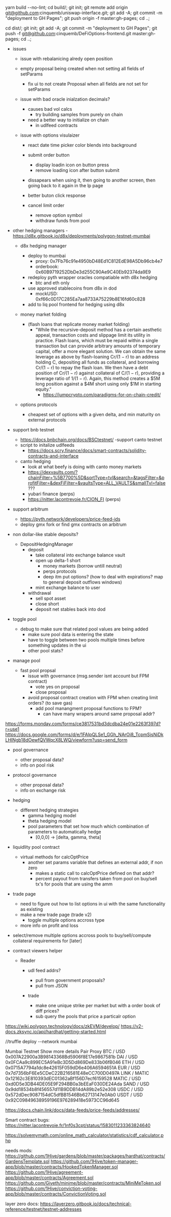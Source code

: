 
yarn build --no-lint; cd build/; git init; git remote add origin git@github.com:cinquemb/uniswap-interface.git; git add -A; git commit -m "deployment to GH Pages"; git push origin -f master:gh-pages; cd ..;

cd dist/; git init; git add -A; git commit -m "deployment to GH Pages"; git push -f git@github.com:cinquemb/DeFiOptions-frontend.git master:gh-pages; cd ..;


- issues
	- issue with rebalanicing alredy open position
	- empty proposal being created when not setting all fields of setParams
		- fix ui to not create Proposal when all fields are not set for setParams

	
	- issue with bad oracle inialzation decimals?
		- causes bad vol calcs
			- try building samples from purely on chain
		- need a better way to initialize on chain
			- in udlfeed contracts

	- issue with options visulaizer
		- react date time picker color blends into background
		- submit order button
			- display loadin icon on button press
			- remove loading icon after button submit
		
		- dissapears when using it, then going to another screen, then going back to it again in the lp page
		
		- better buton click response

		- cancel limit order
			- remove option symbol
			- withdraw funds from pool

- other hedging managers
	-https://d8x.gitbook.io/d8x/deployments/polygon-testnet-mumbai
	- d8x hedging manager
		- deploy to mumbai
			- proxy: 0x7Fb76c91e4950bD48Ed1C812EdE98A5Db96cb4e7
			- orderbook: 0x60B9719252DbDe3d255C90Ae9C40Eb92374da9E9 
		- redeploy pyth wrapper oracles compatiable with d8x hedging
			- btc and eth only
		- use approved stablecoins from d8x in dod
			- mockUSD: 0xf66c0D17C285Ea7aa8733A75229b8E16fd60c828
		- add to liq pool frontend for hedging using d8x


	- money market folding

		- (flash loans that replicate money market folding)
			- "While the recursive-deposit method has a certain aesthetic appeal, transaction costs and slippage limit its utility in practice. Flash loans, which must be repaid within a single transaction but can provide arbitrary amounts of temporary capital, offer a more elegant solution. We can obtain the same leverage as above by flash-loaning Cr/(1 − r) to an address holding C, depositing all funds as collateral, and borrowing Cr/(1 − r) to repay the flash loan. We then have a debt position of Cr/(1 − r) against collateral of C/(1 − r), providing a leverage ratio of 1/(1 − r). Again, this method creates a $5M long position against a $4M short using only $1M in starting equity."
				- https://jumpcrypto.com/paradigms-for-on-chain-credit/
	- options protocols
		- cheapest set of options with a given delta, and min maturity on external protocols

- support bnb  testnet
	- https://docs.bnbchain.org/docs/BSCtestnet/
-support canto testnet
	- script to initalize udlfeeds
		- https://docs.scry.finance/docs/smart-contracts/solidity-contracts-and-interface
	- canto hedging
		- look at what beefy is doing with canto money markets
		- https://dexvaults.com/?chainFilter=%5B7700%5D&sortType=tvl&search=&tagsFilter=&profitFilter=&dexFiFilter=&vaultsType=ALL_VAULTS&smallTvl=false ???
		- yubari finance (perps)
		- https://nitter.lacontrevoie.fr/CION_FI (perps)

- support arbitrum
	- https://pyth.network/developers/price-feed-ids
	- deploy gmx fork or find gmx contracts on arbitrum

- non dollar-like stable deposits?
	- DepositHedgingManager
		- deposit
			- take collateral into exchange balance vault
			- open up delta-1 short
				- money markets (borrow untill neutral)
				- perps protocols
				- deep itm put options? (how to deal with expirations? map to general deposit outflows windows)
			- mint exchange balance to user
		- withdrawal
			- sell spot asset
			- close short
			- deposit net stables back into dod



- toggle pool
	- debug to make sure that related pool values are being added
		- make sure pool data is entering the state
		- have to toggle between two pools multiple times before something updates in the ui
		- other pool stats?

- manage pool
	- fast pool propsal
		- issue with governance (msg.sender isnt account but FPM contract)
			- vote yes on proposal
			- close proposal
		- avoid proposal contract creation with FPM when creating limit orders? (to save gas)
			- add pool manangment proposal functions to FPM?
				- can have many wrapers around same proposal addr?

https://forms.monday.com/forms/ce3817531bd3dcdba24e01e2263f397d?r=use1
https://docs.google.com/forms/d/e/1FAIpQLSe1_GGh_NArOi8_TcpmSjsNiDkLHINgb18dOewfQVWqcX8LWQ/viewform?usp=send_form


- pool governance
	- other proposal data?
	- info on pool risk


- protocol governance
	- other proposal data?
	- info on exchange risk


- hedging
	- different hedging strategies
		- gamma hedging model
		- theta hedging model
		- pool parameters that set how much which combination of parameters to automatically hedge
			- [0,0,0] -> [delta, gamma, theta]

- liquidlity pool contract
	- virtual methods for calcOptPrice
		- another set params variable that defines an external addr, if non zero
			- makes a static call to calcOptPrice defined on that addr?
			- percent payout from transfers taken from pool on buy/sell tx's for pools that are using the amm

- trade page
	- need to figure out how to list options in ui with the same functionality as existing
	- make a new trade page (trade v2)
		- toggle multiple options accross type
	- more info on profit and loss

- select/remove multiple options accross pools to buy/sell/compute collateral requirements for [later]			
- contract viewers helper
	- Reader		
		- udl feed addrs?
			- pull from government proposals?
			- pull from JSON

		- trade
			- make one unique strike per market but with a order book of diff prices?
			- sub query the pools that price a particalr option


https://wiki.polygon.technology/docs/zkEVM/develop/
https://v2-docs.zksync.io/api/hardhat/getting-started.html

//truffle deploy --network mumbai


Mumbai Testnet
Show more details
Pair 	Proxy
BTC / USD 	0x007A22900a3B98143368Bd5906f8E17e9867581b
DAI / USD 	0x0FCAa9c899EC5A91eBc3D5Dd869De833b06fB046
ETH / USD 	0x0715A7794a1dc8e42615F059dD6e406A6594651A
EUR / USD 	0x7d7356bF6Ee5CDeC22B216581E48eCC700D0497A
LINK / MATIC 	0x12162c3E810393dEC01362aBf156D7ecf6159528
MATIC / USD 	0xd0D5e3DB44DE05E9F294BB0a3bEEaF030DE24Ada
SAND / USD 	0x9dd18534b8f456557d11B9DDB14dA89b2e52e308
USDC / USD 	0x572dDec9087154dC5dfBB1546Bb62713147e0Ab0
USDT / USD 	0x92C09849638959196E976289418e5973CC96d645

https://docs.chain.link/docs/data-feeds/price-feeds/addresses/


Smart contract bugs: https://nitter.lacontrevoie.fr/1nf0s3cpt/status/1583011233363824640

https://solvemymath.com/online_math_calculator/statistics/cdf_calculator.php


needs mods: https://github.com/1Hive/gardens/blob/master/packages/hardhat/contracts/GardensTemplate.sol
https://github.com/1Hive/token-manager-app/blob/master/contracts/HookedTokenManager.sol
https://github.com/1Hive/agreement-app/blob/master/contracts/Agreement.sol
https://github.com/Giveth/minime/blob/master/contracts/MiniMeToken.sol
https://github.com/1Hive/conviction-voting-app/blob/master/contracts/ConvictionVoting.sol


layer zero docs: https://layerzero.gitbook.io/docs/technical-reference/testnet/testnet-addresses